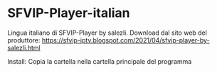 # SFVIP-Player-italian
Lingua italiano di SFVIP-Player by salezli.
Download dal sito web del produttore: https://sfvip-iptv.blogspot.com/2021/04/sfvip-player-by-salezli.html

Install:
Copia la cartella nella cartella principale del programma
